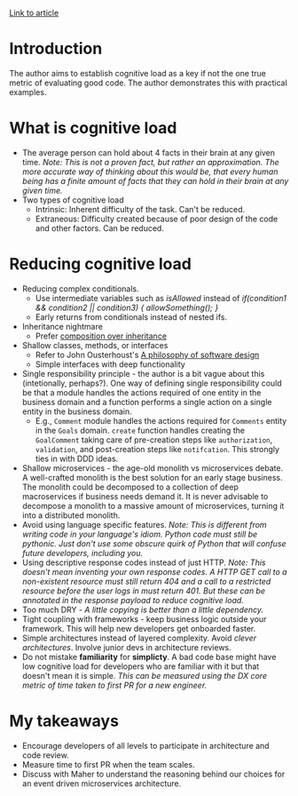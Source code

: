 [Link to article](https://github.com/zakirullin/cognitive-load?tab=readme-ov-file)

# Introduction

The author aims to establish cognitive load as a key if not the one true metric of evaluating good code. The author demonstrates this with practical examples.

# What is cognitive load

* The average person can hold about 4 facts in their brain at any given time. _Note: This is not a proven fact, but rather an approximation. The more accurate way of thinking about this would be, that every human being has a finite amount of facts that they can hold in their brain at any given time._
* Two types of cognitive load
    * Intrinsic: Inherent difficulty of the task. Can't be reduced.
    * Extraneous: Difficulty created because of poor design of the code and other factors. Can be reduced.

# Reducing cognitive load

* Reducing complex conditionals.
    * Use intermediate variables such as _isAllowed_ instead of _if(condition1 && condition2 || condition3) { allowSomething(); }_
    * Early returns from conditionals instead of nested ifs.
* Inheritance nightmare
    * Prefer [composition over inheritance](https://www.youtube.com/watch?v=hxGOiiR9ZKg)
* Shallow classes, methods, or interfaces
    * Refer to John Ousterhoust's [A philosophy of software design](https://web.stanford.edu/~ouster/cgi-bin/book.php)
    * Simple interfaces with deep functionality
* Single responsibility principle - the author is a bit vague about this (intetionally, perhaps?). One way of defining single responsibility could be that a module handles the actions required of one entity in the business domain and a function performs a single action on a single entity in the business domain. 
    * E.g., `Comment` module handles the actions required for `Comments` entity in the `Goals` domain. `create` function handles creating the `GoalComment` taking care of pre-creation steps like `authorization`, `validation`, and post-creation steps like `notifcation`. This strongly ties in with DDD ideas. 
* Shallow microservices - the age-old monolith vs microservices debate. A well-crafted monolith is the best solution for an early stage business. The monolith could be decomposed to a collection of deep macroservices if business needs demand it. It is never advisable to decompose a monolith to a massive amount of microservices, turning it into a distributed monolith.
* Avoid using language specific features. _Note: This is different from writing code in your language's idiom. Python code must still be pythonic. Just don't use some obscure quirk of Python that will confuse future developers, including you._
* Using descriptive response codes instead of just HTTP. _Note: This doesn't mean inventing your own response codes. A HTTP GET call to a non-existent resource must still return 404 and a call to a restricted resource before the user logs in must return 401. But these can be annotated in the response payload to reduce cognitive load._
* Too much DRY - _A little copying is better than a little dependency._
* Tight coupling with frameworks - keep business logic outside your framework. This will help new developers get onboarded faster.
* Simple architectures instead of layered complexity. Avoid _clever architectures_. Involve junior devs in architecture reviews.
* Do not mistake **familiarity** for **simplicty**. A bad code base might have low cognitive load for developers who are familiar with it but that doesn't mean it is simple. _This can be measured using the DX core metric of time taken to first PR for a new engineer._

# My takeaways

* Encourage developers of all levels to participate in architecture and code review.
* Measure time to first PR when the team scales.
* Discuss with Maher to understand the reasoning behind our choices for an event driven microservices architecture.

